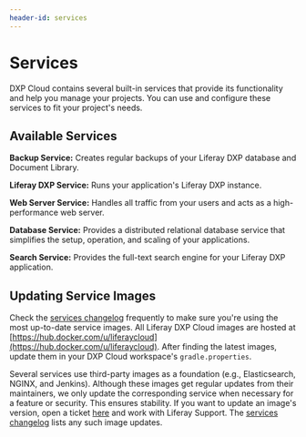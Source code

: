 ```yaml
---
header-id: services
---
```


# Services

DXP Cloud contains several built-in services that provide its functionality and 
help you manage your projects. You can use and configure these services to fit 
your project's needs. 

## Available Services

**Backup Service:** Creates regular backups of your Liferay DXP database and 
Document Library. 

**Liferay DXP Service:** Runs your application's Liferay DXP instance. 

**Web Server Service:** Handles all traffic from your users and acts as a 
high-performance web server. 

**Database Service:** Provides a distributed relational database service that 
simplifies the setup, operation, and scaling of your applications. 

**Search Service:** Provides the full-text search engine for your Liferay DXP 
application. 

## Updating Service Images

Check the 
[services changelog](https://help.liferay.com/hc/en-us/categories/360001192512-Liferay-DXP-Cloud-Announcements) 
frequently to make sure you're using the most up-to-date service images. All 
Liferay DXP Cloud images are hosted at 
[https://hub.docker.com/u/liferaycloud](https://hub.docker.com/u/liferaycloud). 
After finding the latest images, update them in your DXP Cloud workspace's 
`gradle.properties`. 

Several services use third-party images as a foundation (e.g., Elasticsearch, 
NGINX, and Jenkins). Although these images get regular updates from their 
maintainers, we only update the corresponding service when necessary for a 
feature or security. This ensures stability. If you want to update an image's 
version, open a ticket 
[here](https://liferay-support.zendesk.com) 
and work with Liferay Support. The 
[services changelog](https://help.liferay.com/hc/en-us/categories/360001192512-Liferay-DXP-Cloud-Announcements) 
lists any such image updates. 
